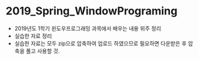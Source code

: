 # 2019_Spring_WindowPrograming
- 2019년도 1학기 윈도우프로그래밍 과목에서 배우는 내용 위주 정리  
- 실습한 자료 정리
- 실습한 자료는 모두 zip으로 압축하여 업로드 하였으므로 필요하면 다운받은 후 압축을 풀고 사용할 것.
